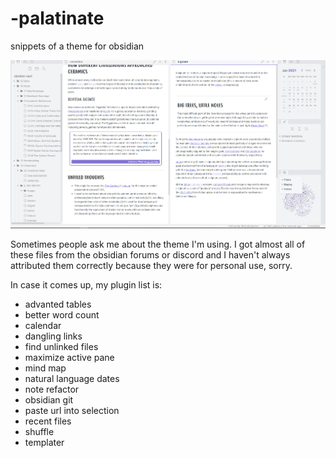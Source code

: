 # -palatinate
snippets of a theme for obsidian

![](palatinate.png)

Sometimes people ask me about the theme I'm using. I got almost all of these files from the obsidian forums or discord and I haven't always attributed them correctly because they were for personal use, sorry. 

In case it comes up, my plugin list is:

* advanted tables
* better word count
* calendar
* dangling links
* find unlinked files
* maximize active pane
* mind map
* natural language dates
* note refactor
* obsidian git
* paste url into selection
* recent files
* shuffle
* templater